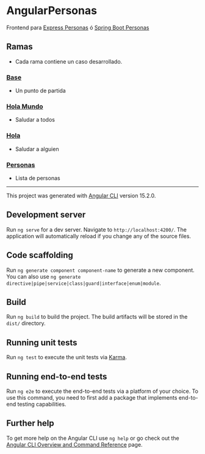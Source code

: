 # AngularPersonas

Frontend para [Express Personas](https://github.com/akobashikawa/express-personas) ó [Spring Boot Personas](https://github.com/akobashikawa/springboot-personas)

## Ramas

- Cada rama contiene un caso desarrollado.

### [Base](https://github.com/akobashikawa/angular-personas/tree/base)

- Un punto de partida

### [Hola Mundo](https://github.com/akobashikawa/angular-personas/tree/holamundo)

- Saludar a todos

### [Hola](https://github.com/akobashikawa/angular-personas/tree/hola)

- Saludar a alguien

### [Personas](https://github.com/akobashikawa/angular-personas/tree/personas)

- Lista de personas

---

This project was generated with [Angular CLI](https://github.com/angular/angular-cli) version 15.2.0.

## Development server

Run `ng serve` for a dev server. Navigate to `http://localhost:4200/`. The application will automatically reload if you change any of the source files.

## Code scaffolding

Run `ng generate component component-name` to generate a new component. You can also use `ng generate directive|pipe|service|class|guard|interface|enum|module`.

## Build

Run `ng build` to build the project. The build artifacts will be stored in the `dist/` directory.

## Running unit tests

Run `ng test` to execute the unit tests via [Karma](https://karma-runner.github.io).

## Running end-to-end tests

Run `ng e2e` to execute the end-to-end tests via a platform of your choice. To use this command, you need to first add a package that implements end-to-end testing capabilities.

## Further help

To get more help on the Angular CLI use `ng help` or go check out the [Angular CLI Overview and Command Reference](https://angular.io/cli) page.
